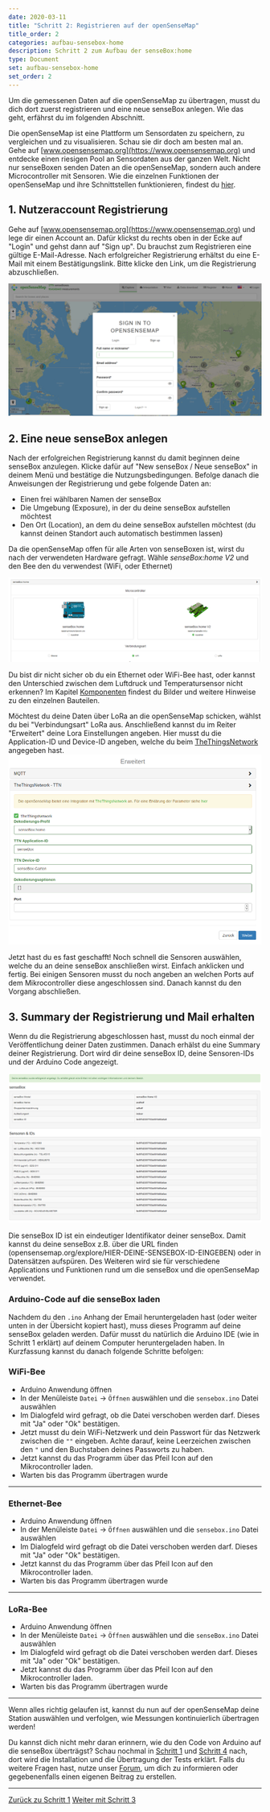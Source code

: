 ```yaml
---
date: 2020-03-11
title: "Schritt 2: Registrieren auf der openSenseMap"
title_order: 2
categories: aufbau-sensebox-home
description: Schritt 2 zum Aufbau der senseBox:home
type: Document
set: aufbau-sensebox-home
set_order: 2
---
```


Um die gemessenen Daten auf die openSenseMap zu übertragen, musst du dich dort zuerst registrieren und eine neue senseBox anlegen. Wie das geht, erfährst du im folgenden Abschnitt.

Die openSenseMap ist eine Plattform um Sensordaten zu speichern, zu vergleichen und zu visualisieren. Schau sie dir doch am besten mal an. Gehe auf [www.opensensemap.org](https://www.opensensemap.org) und entdecke einen riesigen Pool an Sensordaten aus der ganzen Welt. Nicht nur senseBoxen senden Daten an die openSenseMap, sondern auch andere Microcontroller mit Sensoren. Wie die einzelnen Funktionen der openSenseMap und ihre Schnittstellen funktionieren, findest du [hier](https://sensebox.github.io/books-v2/osem).

## 1. Nutzeraccount Registrierung
Gehe auf [www.opensensemap.org](https://www.opensensemap.org) und lege dir einen Account an. Dafür klickst du rechts oben in der Ecke auf "Login" und gehst dann auf "Sign up". Du brauchst zum Registrieren eine gültige E-Mail-Adresse. Nach erfolgreicher Registrierung erhältst du eine E-Mail mit einem Bestätigungslink. Bitte klicke den Link, um die Registrierung abzuschließen. 

![Account anlegen](https://github.com/sensebox/resources/raw/master/gitbook_pictures/Sing_up.PNG)

## 2. Eine neue senseBox anlegen
Nach der erfolgreichen Registrierung kannst du damit beginnen deine senseBox anzulegen. Klicke dafür auf "New senseBox / Neue senseBox" in deinem Menü und bestätige die Nutzungsbedingungen. Befolge danach die Anweisungen der Registrierung und gebe folgende Daten an:

* Einen frei wählbaren Namen der senseBox
* Die Umgebung (Exposure), in der du deine senseBox aufstellen möchtest
* Den Ort (Location), an dem du deine senseBox aufstellen möchtest (du kannst deinen Standort auch automatisch bestimmen lassen)

Da die openSenseMap offen für alle Arten von senseBoxen ist, wirst du nach der verwendeten Hardware gefragt. Wähle *senseBox:home V2* und den Bee den du verwendest (WiFi, oder Ethernet)

![Auswahl von senseBox:home V2 MCU und WiFi Internetverbindung](https://github.com/sensebox/resources/raw/master/gitbook_pictures/202003-screen-registration.PNG)

<div class="box_info">
    <i class="fa fa-info fa-fw" aria-hidden="true" style="color: #42acf3;"></i>
Du bist dir nicht sicher ob du ein Ethernet oder WiFi-Bee hast, oder kannst den Unterschied zwischen dem Luftdruck und Temperatursensor nicht erkennen? Im Kapitel <a href = "../komponenten/README.md">Komponenten</a> findest du Bilder und weitere Hinweise zu den einzelnen Bauteilen.
</div>


Möchtest du deine Daten über LoRa an die openSenseMap schicken, wählst du bei "Verbindungsart" LoRa aus. Anschließend kannst du im Reiter "Erweitert" deine Lora Einstellungen angeben. Hier musst du die Application-ID und Device-ID angeben, welche du beim <a href="www.thethingsnetwork.org">TheThingsNetwork</a> angegeben hast. 
![LoRa Konfigurationen](https://github.com/sensebox/resources/raw/master/gitbook_pictures/LoRaOSEM.PNG)


Jetzt hast du es fast geschafft! Noch schnell die Sensoren auswählen, welche du an deine senseBox anschließen wirst. Einfach anklicken und fertig. Bei einigen Sensoren musst du noch angeben an welchen Ports auf dem Mikrocontroller diese angeschlossen sind. Danach kannst du den Vorgang abschließen.

## 3. Summary der Registrierung und Mail erhalten
Wenn du die Registrierung abgeschlossen hast, musst du noch einmal der Veröffentlichung deiner Daten zustimmen. Danach erhälst du eine Summary deiner Registrierung. Dort wird dir deine senseBox ID, deine Sensoren-IDs und der Arduino Code angezeigt.  

![Summary der Registrierung. Hier siehst du die IDs deiner senseBox und deiner Sensoren!](https://github.com/sensebox/resources/raw/master/gitbook_pictures/202003-overview.PNG)


Die senseBox ID ist ein eindeutiger Identifikator deiner senseBox. Damit kannst du deine senseBox z.B. über die URL finden (opensensemap.org/explore/HIER-DEINE-SENSEBOX-ID-EINGEBEN) oder in Datensätzen aufspüren. Des Weiteren wird sie für verschiedene Applications und Funktionen rund um die senseBox und die openSenseMap verwendet.





### Arduino-Code auf die senseBox laden
Nachdem du den ```.ino``` Anhang der Email heruntergeladen hast (oder weiter unten in der Übersicht kopiert hast), muss dieses Programm auf deine senseBox geladen werden. Dafür musst du natürlich die Arduino IDE (wie in Schritt 1 erklärt) auf deinem Computer heruntergeladen haben. In Kurzfassung kannst du danach folgende Schritte befolgen:

### WiFi-Bee

* Arduino Anwendung öffnen
* In der Menüleiste ``Datei`` → ``Öffnen`` auswählen und die ``sensebox.ino`` Datei auswählen
* Im Dialogfeld wird gefragt, ob die Datei verschoben werden darf. Dieses mit "Ja" oder "Ok" bestätigen.
* Jetzt musst du dein WiFi-Netzwerk und dein Passwort für das Netzwerk zwischen die ``""`` eingeben. Achte darauf, keine Leerzeichen zwischen den ``"`` und den Buchstaben deines Passworts zu haben.  
* Jetzt kannst du das Programm über das Pfeil Icon auf den Mikrocontroller laden.
* Warten bis das Programm übertragen wurde
__________


### Ethernet-Bee

* Arduino Anwendung öffnen
* In der Menüleiste ``Datei`` → ``Öffnen`` auswählen und die ``sensebox.ino`` Datei auswählen
* Im Dialogfeld wird gefragt ob die Datei verschoben werden darf. Dieses mit "Ja" oder "Ok" bestätigen.
* Jetzt kannst du das Programm über das Pfeil Icon auf den Mikrocontroller laden.
* Warten bis das Programm übertragen wurde
___________________



### LoRa-Bee

* Arduino Anwendung öffnen
* In der Menüleiste ``Datei`` → ``Öffnen`` auswählen und die ``senseBox.ino`` Datei auswählen
* Im Dialogfeld wird gefragt ob die Datei verschoben werden darf. Dieses mit "Ja" oder "Ok" bestätigen.
* Jetzt kannst du das Programm über das Pfeil Icon auf den Mikrocontroller laden.
* Warten bis das Programm übertragen wurde
___________

Wenn alles richtig gelaufen ist, kannst du nun auf der openSenseMap deine Station auswählen und verfolgen, wie Messungen kontinuierlich übertragen werden!

<div class="box_info">
    <i class="fa fa-info fa-fw" aria-hidden="true" style="color: #42acf3;"></i>
  Du kannst dich nicht mehr daran erinnern, wie du den Code von Arduino auf die senseBox überträgst? Schau nochmal in <a href="../erste-schritte/software-installation.html">Schritt 1</a> und <a href="../erste-schritte/komponenten-testen.html">Schritt 4</a> nach, dort wird die Installation und die Übertragung der Tests erklärt. Falls du weitere Fragen hast, nutze unser <a href="https://forum.sensebox.de/">Forum</a>, um dich zu informieren oder gegebenenfalls einen eigenen Beitrag zu erstellen. </div>

<hr>
<a href="/aufbau-sensebox:home/home-schritt-1/" class="button">Zurück zu Schritt 1</a>
<a href="/aufbau-sensebox:home/home-schritt-3/" class="button">Weiter mit Schritt 3</a>